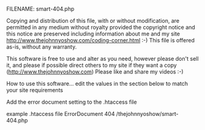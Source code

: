   FILENAME: smart-404.php
 
  Copying and distribution of this file, with or without modification,
  are permitted in any medium without royalty provided the copyright
  notice and this notice are preserved including information about me
  and my site http://www.thejohnnyoshow.com/coding-corner.html :-)
  This file is offered as-is, without any warranty.
 
  This software is free to use and alter as you need, however please don't
  sell it, and please if possible direct others to my site if they want a
  copy (http://www.thejohnnyoshow.com) Please like and share my videos :-)
 
  How to use this software...
  edit the values in the section below to match your site requirements
 
  Add the error document setting to the .htaccess file
  
  example .htaccess file
  ErrorDocument 404 /thejohnnyoshow/smart-404.php
 